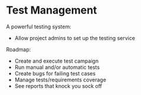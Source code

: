 Test Management
===============

A powerful testing system:

 - Allow project admins to set up the testing service

Roadmap:

 - Create and execute test campaign
 - Run manual and/or automatic tests
 - Create bugs for failing test cases
 - Manage tests/requirements coverage
 - See reports that knock you sock off
